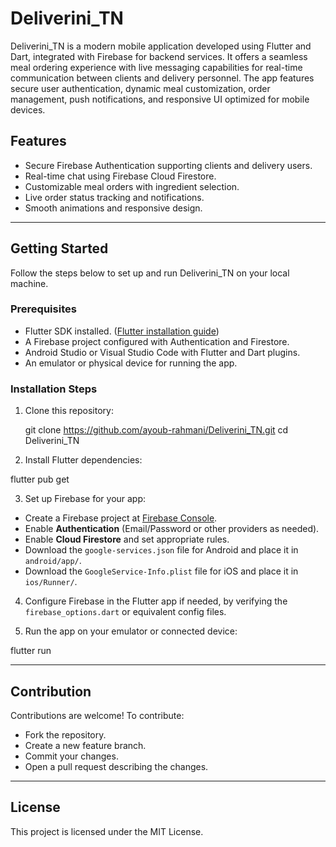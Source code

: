 # Deliverini_TN

Deliverini_TN is a modern mobile application developed using Flutter and Dart, integrated with Firebase for backend services. It offers a seamless meal ordering experience with live messaging capabilities for real-time communication between clients and delivery personnel. The app features secure user authentication, dynamic meal customization, order management, push notifications, and responsive UI optimized for mobile devices.

## Features

- Secure Firebase Authentication supporting clients and delivery users.
- Real-time chat using Firebase Cloud Firestore.
- Customizable meal orders with ingredient selection.
- Live order status tracking and notifications.
- Smooth animations and responsive design.

---

## Getting Started

Follow the steps below to set up and run Deliverini_TN on your local machine.

### Prerequisites

- Flutter SDK installed. ([Flutter installation guide](https://flutter.dev/docs/get-started/install))
- A Firebase project configured with Authentication and Firestore.
- Android Studio or Visual Studio Code with Flutter and Dart plugins.
- An emulator or physical device for running the app.

### Installation Steps

1. Clone this repository:

    git clone https://github.com/ayoub-rahmani/Deliverini_TN.git cd Deliverini_TN

2. Install Flutter dependencies:

flutter pub get

3. Set up Firebase for your app:

- Create a Firebase project at [Firebase Console](https://console.firebase.google.com/).
- Enable **Authentication** (Email/Password or other providers as needed).
- Enable **Cloud Firestore** and set appropriate rules.
- Download the `google-services.json` file for Android and place it in `android/app/`.
- Download the `GoogleService-Info.plist` file for iOS and place it in `ios/Runner/`.

4. Configure Firebase in the Flutter app if needed, by verifying the `firebase_options.dart` or equivalent config files.

5. Run the app on your emulator or connected device:

flutter run

---

## Contribution

Contributions are welcome! To contribute:

- Fork the repository.
- Create a new feature branch.
- Commit your changes.
- Open a pull request describing the changes.

---

## License

This project is licensed under the MIT License.
